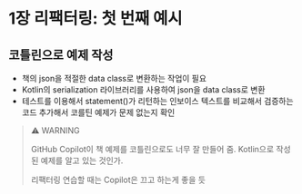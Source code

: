 # 1장 리팩터링: 첫 번째 예시

## 코틀린으로 예제 작성

- 책의 json을 적절한 data class로 변환하는 작업이 필요
- Kotlin의 serialization 라이브러리를 사용하여 json을 data class로 변환
- 테스트를 이용해서 statement()가 리턴하는 인보이스 텍스트를 비교해서 검증하는 코드 추가해서 코를틴 예제가 문제 없는지 확인

> ⚠️ WARNING 
> 
> GitHub Copilot이 책 예제를 코틀린으로도 너무 잘 만들어 줌. 
> Kotlin으로 작성된 예제를 알고 있는 것인가.
> 
> 리팩터링 연습할 때는 Copilot은 끄고 하는게 좋을 듯





